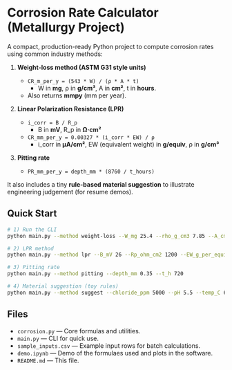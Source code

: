 # Corrosion Rate Calculator (Metallurgy Project)

A compact, production-ready Python project to compute corrosion rates using common industry methods:

1. **Weight-loss method (ASTM G31 style units)**
   - `CR_m_per_y = (543 * W) / (ρ * A * t)`
     - W in **mg**, ρ in **g/cm³**, A in **cm²**, t in **hours**.
   - Also returns **mmpy** (mm per year).

2. **Linear Polarization Resistance (LPR)**
   - `i_corr = B / R_p`
     - B in **mV**, R_p in **Ω·cm²**
   - `CR_mm_per_y = 0.00327 * (i_corr * EW) / ρ`
     - i_corr in **µA/cm²**, EW (equivalent weight) in **g/equiv**, ρ in **g/cm³**

3. **Pitting rate**
   - `PR_mm_per_y = depth_mm * (8760 / t_hours)`

It also includes a tiny **rule-based material suggestion** to illustrate engineering judgement (for resume demos).

## Quick Start

```bash
# 1) Run the CLI
python main.py --method weight-loss --W_mg 25.4 --rho_g_cm3 7.85 --A_cm2 12.5 --t_h 168

# 2) LPR method
python main.py --method lpr --B_mV 26 --Rp_ohm_cm2 1200 --EW_g_per_equiv 27.92 --rho_g_cm3 7.85

# 3) Pitting rate
python main.py --method pitting --depth_mm 0.35 --t_h 720

# 4) Material suggestion (toy rules)
python main.py --method suggest --chloride_ppm 5000 --pH 5.5 --temp_C 60
```

## Files
- `corrosion.py` — Core formulas and utilities.
- `main.py` — CLI for quick use.
- `sample_inputs.csv` — Example input rows for batch calculations.
- `demo.ipynb` — Demo of the formulaes used and plots in the software.
- `README.md` — This file.
